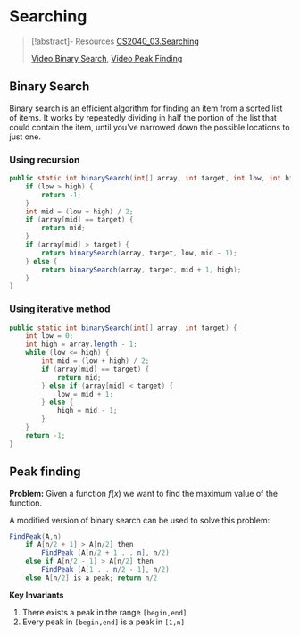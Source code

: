# Searching

>[!abstract]- Resources
> [CS2040_03.Searching](../Notes/CS2040_03.Searching.pdf) 
> 
>[Video Binary Search](https://www.youtube.com/watch?v=oblot5d-ATI&t=2026s), [Video Peak Finding](https://youtu.be/sosAXucEnHU)

## Binary Search

Binary search is an efficient algorithm for finding an item from a sorted list of items. It works by repeatedly dividing in half the portion of the list that could contain the item, until you've narrowed down the possible locations to just one.
### Using recursion

```java
public static int binarySearch(int[] array, int target, int low, int high) {
    if (low > high) {
        return -1;
    }
    int mid = (low + high) / 2;
    if (array[mid] == target) {
        return mid;
    }
    if (array[mid] > target) {
        return binarySearch(array, target, low, mid - 1);
    } else {
        return binarySearch(array, target, mid + 1, high);
    }
}
```

### Using iterative method

```java
public static int binarySearch(int[] array, int target) {
    int low = 0;
    int high = array.length - 1;
    while (low <= high) {
        int mid = (low + high) / 2;
        if (array[mid] == target) {
            return mid;
        } else if (array[mid] < target) {
            low = mid + 1;
        } else {
            high = mid - 1;
        }
    }
    return -1;
}
```

## Peak finding

**Problem:** Given a function $f(x)$ we want to find the maximum value of the function. 

A modified version of binary search can be used to solve this problem:

``` java
FindPeak(A,n)
	if A[n/2 + 1] > A[n/2] then
		FindPeak (A[n/2 + 1 . . n], n/2)
	else if A[n/2 - 1] > A[n/2] then
		FindPeak (A[1 . . n/2 - 1], n/2)
	else A[n/2] is a peak; return n/2
```

**Key Invariants**

1. There exists a peak in the range `[begin,end]`
2. Every peak in `[begin,end]` is a peak in `[1,n]`